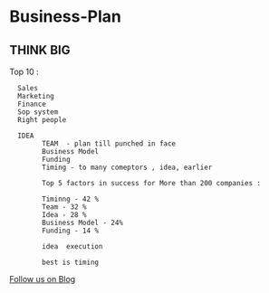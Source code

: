 # Business-Plan

## THINK BIG

Top 10 :

      Sales
      Marketing
      Finance
      Sop system
      Right people
      
      IDEA 
            TEAM  - plan till punched in face
            Business Model
            Funding
            Timing - to many comeptors , idea, earlier

            Top 5 factors in success for More than 200 companies :

            Timinng - 42 %
            Team - 32 %
            Idea - 28 %
            Business Model - 24%
            Funding - 14 %

            idea  execution

            best is timing


<a href="http://starwalt.in/Blogs/index.html">Follow us on Blog</a>


